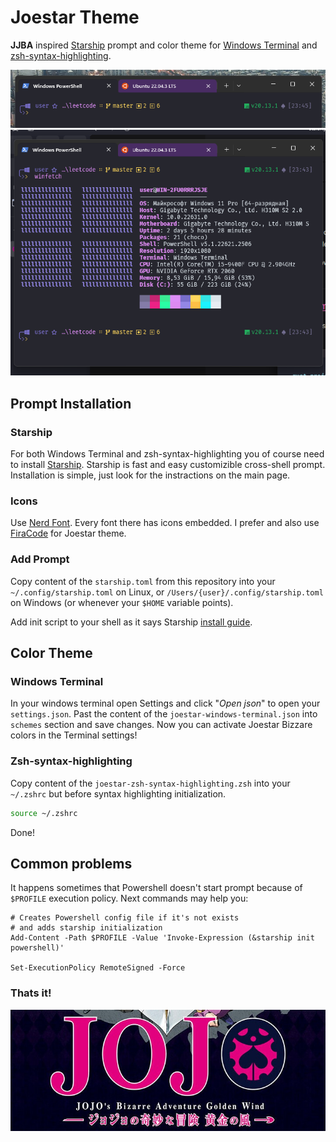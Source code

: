 # Joestar Theme
**JJBA** inspired [Starship](https://starship.rs/) prompt and color theme for [Windows Terminal](https://github.com/microsoft/terminal) and [zsh-syntax-highlighting](https://github.com/zsh-users/zsh-syntax-highlighting).

![Screenshot 1](./screenshot1.png)
![Screenshot 2](./screenshot2.png)

## Prompt Installation

### Starship
For both Windows Terminal and zsh-syntax-highlighting you of course need to install [Starship](https://starship.rs/). Starship is fast and easy customizible cross-shell prompt. Installation is simple, just look for the instractions on the main page.

### Icons 
Use [Nerd Font](https://www.nerdfonts.com/). Every font there has icons embedded. I prefer and also use [FiraCode](https://github.com/tonsky/FiraCode) for Joestar theme.

### Add Prompt
Copy content of the `starship.toml` from this repository into your `~/.config/starship.toml` on Linux, or `/Users/{user}/.config/starship.toml` on Windows (or whenever your `$HOME` variable points).

Add init script to your shell as it says Starship [install guide](https://starship.rs/#powershell).

## Color Theme
### Windows Terminal
In your windows terminal open Settings and click "*Open json*" to open your `settings.json`. Past the content of the `joestar-windows-terminal.json` into `schemes` section and save changes. Now you can activate Joestar Bizzare colors in the Terminal settings!

### Zsh-syntax-highlighting
Copy content of the `joestar-zsh-syntax-highlighting.zsh` into your `~/.zshrc` but before syntax highlighting initialization. 
```zsh
source ~/.zshrc
```
Done!

## Common problems
It happens sometimes that Powershell doesn't start prompt because of `$PROFILE` execution policy. Next commands may help you:
```pwsh
# Creates Powershell config file if it's not exists
# and adds starship initialization
Add-Content -Path $PROFILE -Value 'Invoke-Expression (&starship init powershell)'

Set-ExecutionPolicy RemoteSigned -Force
```

### Thats it!
![JJBA](./jjba.jpg)